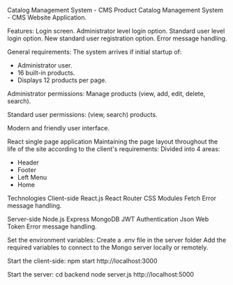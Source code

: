 Catalog Management System - CMS
Product Catalog Management System - CMS Website Application.

Features:
Login screen.
Administrator level login option.
Standard user level login option.
New standard user registration option.
Error message handling.

General requirements:
The system arrives if initial startup of:
- Administrator user.
- 16 built-in products.
- Displays 12 products per page.

Administrator permissions:
Manage products (view, add, edit, delete, search).

Standard user permissions:
(view, search) products.

Modern and friendly user interface.

React single page application
Maintaining the page layout throughout the life of the site according to the client's requirements:
Divided into 4 areas:
- Header
- Footer
- Left Menu
- Home

Technologies
Client-side
React.js
React Router
CSS Modules
Fetch
Error message handling.

Server-side
Node.js
Express
MongoDB
JWT Authentication Json Web Token
Error message handling.

Set the environment variables:
Create a .env file in the server folder
Add the required variables to connect to the Mongo server locally or remotely.

Start the client-side:
npm start
http://localhost:3000

Start the server:
cd backend
node server.js
http://localhost:5000

